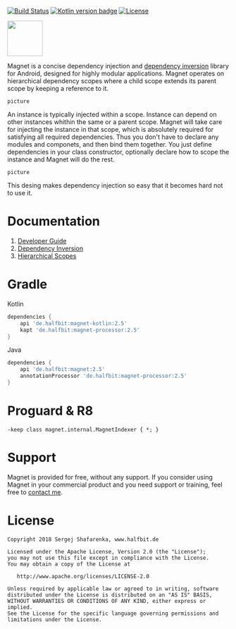 [![Build Status](https://travis-ci.org/beworker/magnet.svg?branch=master)](https://travis-ci.org/beworker/magnet)
[![Kotlin version badge](https://img.shields.io/badge/kotlin-1.2.71-blue.svg)](http://kotlinlang.org/)
[![License](https://img.shields.io/badge/License-Apache%202.0-blue.svg)](http://www.apache.org/licenses/LICENSE-2.0)

<img src="https://halfbit.de/images/magnet/magnet-logo.png" width="80" />
<hr1> 

Magnet is a concise dependency injection and [dependency inversion][1] library for Android, designed for highly modular applications. Magnet operates on hierarchical dependency scopes where a child scope extends its parent scope by keeping a reference to it.

`picture`

An instance is typically injected within a scope. Instance can depend on other instances whithin the same or a parent scope. Magnet will take care for injecting the instance in that scope, which is absolutely required for satisfying all required dependencies. Thus you don't have to declare any modules and componets, and then bind them together. You just define dependencies in your class constructor, optionally declare how to scope the instance and Magnet will do the rest.

`picture`

This desing makes dependency injection so easy that it becomes hard not to use it.

# Documentation

1. [Developer Guide](https://www.halfbit.de/magnet/developer-guide/)
2. [Dependency Inversion][1]
3. [Hierarchical Scopes][2]

# Gradle

Kotlin
```gradle
dependencies {
    api 'de.halfbit:magnet-kotlin:2.5'
    kapt 'de.halfbit:magnet-processor:2.5'
}
```

Java
```gradle
dependencies {
    api 'de.halfbit:magnet:2.5'
    annotationProcessor 'de.halfbit:magnet-processor:2.5'
}
```

# Proguard & R8
```proguard 
-keep class magnet.internal.MagnetIndexer { *; }
```

# Support

Magnet is provided for free, without any support. If you consider using Magnet in your commercial product and you need support or training, feel free to <a href="mailto:info@halfbit.de?subject=Magnet,%20Technical%20support">contact me</a>.

# License
```
Copyright 2018 Sergej Shafarenka, www.halfbit.de

Licensed under the Apache License, Version 2.0 (the "License");
you may not use this file except in compliance with the License.
You may obtain a copy of the License at

   http://www.apache.org/licenses/LICENSE-2.0

Unless required by applicable law or agreed to in writing, software
distributed under the License is distributed on an "AS IS" BASIS,
WITHOUT WARRANTIES OR CONDITIONS OF ANY KIND, either express or implied.
See the License for the specific language governing permissions and
limitations under the License.
```

[1]: https://github.com/beworker/magnet/wiki/Dependency-inversion
[2]: https://github.com/beworker/magnet/wiki/Dependency-auto-scoping
